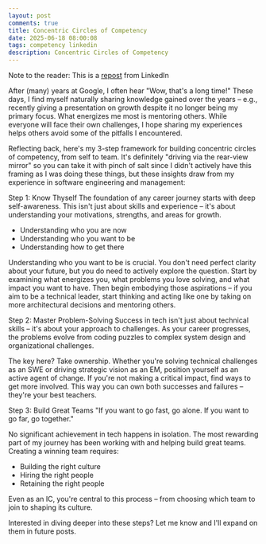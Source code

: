 ```yaml
---
layout: post
comments: true
title: Concentric Circles of Competency
date: 2025-06-18 08:00:08
tags: competency linkedin
description: Concentric Circles of Competency
---
```


Note to the reader: This is a [repost](https://www.linkedin.com/posts/yewjinlim_after-many-years-at-google-i-often-hear-activity-7263593393191026689-Jui1?utm_source=share&utm_medium=member_desktop&rcm=ACoAAAD4xmMBhqAf0RkmEot2NJkJA3gvq31H7Os) from LinkedIn

After (many) years at Google, I often hear "Wow, that's a long time!" These days, I find myself naturally sharing knowledge gained over the years – e.g., recently giving a presentation on growth despite it no longer being my primary focus. What energizes me most is mentoring others. While everyone will face their own challenges, I hope sharing my experiences helps others avoid some of the pitfalls I encountered.

Reflecting back, here's my 3-step framework for building concentric circles of competency, from self to team. It's definitely "driving via the rear-view mirror" so you can take it with pinch of salt since I didn't actively have this framing as I was doing these things, but these insights draw from my experience in software engineering and management:

Step 1: Know Thyself
The foundation of any career journey starts with deep self-awareness. This isn't just about skills and experience – it's about understanding your motivations, strengths, and areas for growth.

- Understanding who you are now
- Understanding who you want to be
- Understanding how to get there

Understanding who you want to be is crucial. You don't need perfect clarity about your future, but you do need to actively explore the question. Start by examining what energizes you, what problems you love solving, and what impact you want to have. Then begin embodying those aspirations – if you aim to be a technical leader, start thinking and acting like one by taking on more architectural decisions and mentoring others.

Step 2: Master Problem-Solving
Success in tech isn't just about technical skills – it's about your approach to challenges. As your career progresses, the problems evolve from coding puzzles to complex system design and organizational challenges.

The key here? Take ownership. Whether you're solving technical challenges as an SWE or driving strategic vision as an EM, position yourself as an active agent of change. If you're not making a critical impact, find ways to get more involved. This way you can own both successes and failures – they're your best teachers.

Step 3: Build Great Teams
"If you want to go fast, go alone. If you want to go far, go together."

No significant achievement in tech happens in isolation. The most rewarding part of my journey has been working with and helping build great teams. Creating a winning team requires:

- Building the right culture
- Hiring the right people
- Retaining the right people

Even as an IC, you're central to this process – from choosing which team to join to shaping its culture.

Interested in diving deeper into these steps? Let me know and I'll expand on them in future posts.
